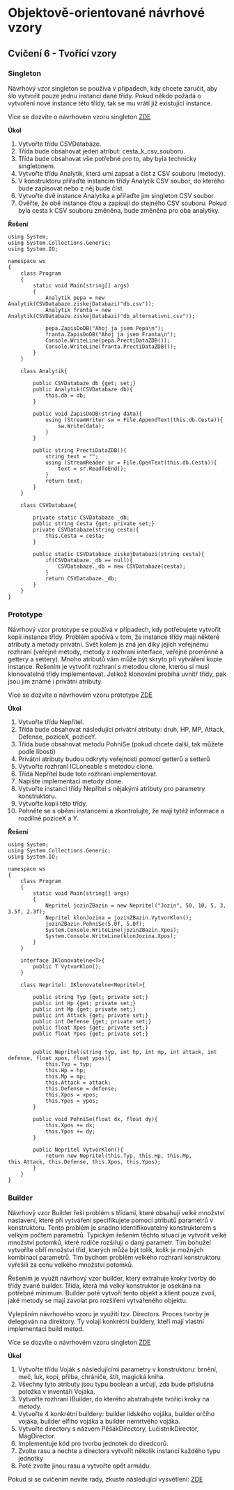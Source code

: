 # Objektově-orientované návrhové vzory

## Cvičení 6 - Tvořící vzory

### Singleton

Návrhový vzor singleton se používá v případech, kdy chcete zaručit, aby šlo vytvořit pouze jednu instanci dané třídy. Pokud někdo požádá o vytvoření nové instance této třídy, tak se mu vrátí již existující instance.

Více se dozvíte o návrhovém vzoru singleton [ZDE](https://refactoring.guru/design-patterns/singleton)

**Úkol**

1. Vytvořte třídu CSVDatabáze.
2. Třída bude obsahovat jeden atribut: cesta_k_csv_souboru.
3. Třída bude obsahovat vše potřebné pro to, aby byla technicky singletonem.
4. Vytvořte třídu Analytik, která umí zapsat a číst z CSV souboru (metody). 
5. V konstruktoru přiřaďte instancím třídy Analytik CSV soubor, do kterého bude zapisovat nebo z něj bude číst.
6. Vytvořte dvě instance Analytika a přiřaďte jim singleton CSV soubor.
7. Ověřte, že obě instance čtou a zapisují do stejného CSV souboru. Pokud byla cesta k CSV souboru změněna, bude změněna pro oba analytiky.

**Řešení**

```
using System;
using System.Collections.Generic;
using System.IO;

namespace ws
{
    class Program
    {
        static void Main(string[] args)
        {
            Analytik pepa = new Analytik(CSVDatabaze.ziskejDatabazi("db.csv"));
            Analytik franta = new Analytik(CSVDatabaze.ziskejDatabazi("db_alternativni.csv"));

            pepa.ZapisDoDB("Ahoj ja jsem Pepa\n");
            franta.ZapisDoDB("Ahoj ja jsem Franta\n");
            Console.WriteLine(pepa.PrectiDataZDB());
            Console.WriteLine(franta.PrectiDataZDB());
        }
    }

    class Analytik{

        public CSVDatabaze db {get; set;}
        public Analytik(CSVDatabaze db){
            this.db = db;
        }

        public void ZapisDoDB(string data){
            using (StreamWriter sw = File.AppendText(this.db.Cesta)){
                sw.Write(data);
            }
        }

        public string PrectiDataZDB(){
            string text = "";
            using (StreamReader sr = File.OpenText(this.db.Cesta)){
                text = sr.ReadToEnd();
            }
            return text;
        }
    }

    class CSVDatabaze{

        private static CSVDatabaze _db;
        public string Cesta {get; private set;}
        private CSVDatabaze(string cesta){
            this.Cesta = cesta;
        }

        public static CSVDatabaze ziskejDatabazi(string cesta){
            if(CSVDatabaze._db == null){
                CSVDatabaze._db = new CSVDatabaze(cesta);
            } 
            return CSVDatabaze._db;
        }
    }
}
```

### Prototype

Návrhový vzor prototype se používá v případech, kdy potřebujete vytvořit kopii instance třídy. Problém spočívá v tom, že instance třídy mají některé atributy a metody privátní. Svět kolem je zná jen díky jejich veřejnému rozhraní (veřejné metody, metody z rozhraní interface, veřejné proměnné a gettery a settery). Mnoho atributů vám může být skryto při vytváření kopie instance. Řešením je vytvořit rozhraní s metodou clone, kterou si musí klonovatelné třídy implementovat. Jelikož klonování probíhá uvnitř třídy, pak jsou jim známé i privátní atributy.

Více se dozvíte o návrhovém vzoru prototype [ZDE](https://refactoring.guru/design-patterns/prototype)

**Úkol**

1. Vytvořte třídu Nepřítel.
2. Třída bude obsahovat následující privátní atributy: druh, HP, MP, Attack, Defense, poziceX, poziceY.
3. Třída bude obsahovat metodu PohniSe (pokud chcete další, tak můžete podle libosti)
4. Privátní atributy budou odkryty veřejnosti pomocí getterů a setterů
5. Vytvořte rozhraní ICLoneable s metodou clone. 
6. Třída Nepřítel bude toto rozhraní implementovat.
7. Napište implementaci metody clone.
8. Vytvořte instanci třídy Nepřítel s nějakými atributy pro parametry konstruktoru.
9. Vytvořte kopii této třídy.
10. Pohněte se s oběmi instancemi a zkontrolujte, že mají tytéž informace a rozdílné poziceX a Y.

**Řešení**

```
using System;
using System.Collections.Generic;
using System.IO;

namespace ws
{
    class Program
    {
        static void Main(string[] args)
        {
            Nepritel jozinZBazin = new Nepritel("Jozin", 50, 10, 5, 3, 3.5f, 2.3f);
            Nepritel klonJozina = jozinZBazin.VytvorKlon();
            jozinZBazin.PohniSe(5.0f, 5.0f);
            System.Console.WriteLine(jozinZBazin.Xpos);
            System.Console.WriteLine(klonJozina.Xpos);
        }
    }

    interface IKlonovatelne<T>{
        public T VytvorKlon();
    }

    class Nepritel: IKlonovatelne<Nepritel>{
        
        public string Typ {get; private set;}
        public int Hp {get; private set;}
        public int Mp {get; private set;}
        public int Attack {get; private set;}
        public int Defense {get; private set;}
        public float Xpos {get; private set;}
        public float Ypos {get; private set;}


        public Nepritel(string typ, int hp, int mp, int attack, int defense, float xpos, float ypos){
            this.Typ = typ;
            this.Hp = hp;
            this.Mp = mp;
            this.Attack = attack;
            this.Defense = defense;
            this.Xpos = xpos;
            this.Ypos = ypos;
        }

        public void PohniSe(float dx, float dy){
            this.Xpos += dx;
            this.Ypos += dy;
        }

        public Nepritel VytvorKlon(){
            return new Nepritel(this.Typ, this.Hp, this.Mp, this.Attack, this.Defense, this.Xpos, this.Ypos);
        }
    }
}
```

### Builder

Návrhový vzor Builder řeší problém s třídami, které obsahují velké množství nastavení, které při vytváření specifikujete pomocí atributů parametrů v konstruktoru. Tento problém je snadno identifikovatelný konstruktorem s velkým počtem parametrů. Typickým řešením těchto situací je vytvořit velké množství potomků, které rodiče rozšiřují o daný parametr. Tím bohužel vytvoříte obří množství tříd, kterých může být tolik, kolik je možných kombinací parametrů. Tím bychom problém velkého rozhraní konstruktoru vyřešili za cenu velkého množství potomků. 

Řešením je využít návrhový vzor builder, který extrahuje kroky tvorby do třídy zvané builder. Třída, která má velký konstruktor je osekána na potřebné minimum. Builder poté vytvoří tento objekt a klient pouze zvolí, jaké metody se mají zavolat pro rozšíření vytvářeného objektu.

Vylepšním návrhového vzoru je využití tzv. Directors. Proces tvorby je delegován na direktory. Ty volají konkrétní buildery, kteří mají vlastní implementaci build metod.

Více se dozvíte o návrhovém vzoru singleton [ZDE](https://refactoring.guru/design-patterns/builder)

**Úkol**

1. Vytvořte třídu Voják s následujícími parametry v konstruktoru: brnění, meč, luk, kopí, přilba, chrániče, štít, magická kniha.
2. Všechny tyto atributy jsou typu boolean a určují, zda bude příslušná položka v inventáři Vojáka.
3. Vytvořte rozhraní IBuilder, do kterého abstrahujete tvořící kroky na metody.
4. Vytvořte 4 konkrétní buildery: builder lidského vojáka, builder orčího vojáka, builder elfího vojáka a builder nemrtvého vojáka.
5. Vytvořte directory s názvem PěšákDirectory, LučistníkDirector, MágDirector.
6. Implementuje kód pro tvorbu jednotek do diredcorů.
7. Zvolte rasu a nechte a directora vytvořit několik instancí každého typu jednotky
8. Poté zvolte jinou rasu a vytvořte opět armádu.

Pokud si se cvičením nevíte rady, zkuste následující vysvětlení: [ZDE](https://betterprogramming.pub/understanding-the-builder-design-pattern-f4f56fa18c9)
